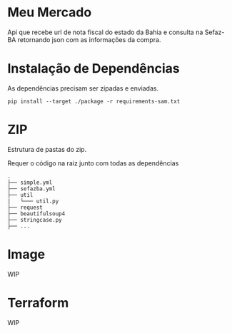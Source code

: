 # Meu Mercado

Api que recebe url de nota fiscal do estado da Bahia e consulta na Sefaz-BA retornando json com as informações da compra.

# Instalação de Dependências

As dependências precisam ser zipadas e enviadas.

```pip install --target ./package -r requirements-sam.txt```

# ZIP

Estrutura de pastas do zip.

Requer o código na raiz junto com todas as dependências

```
.
├── simple.yml
├── sefazba.yml
├── util
|   └─── util.py
├── request
├── beautifulsoup4
├── stringcase.py
├── ...
```

# Image

WIP

# Terraform

WIP